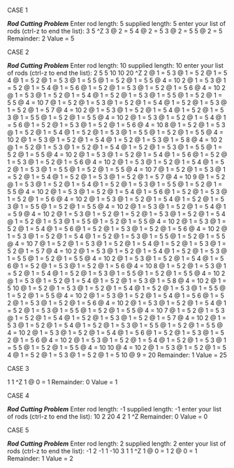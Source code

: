 CASE 1

***Rod Cutting Problem***
Enter rod length:
5
supplied length: 5
enter your list of rods (ctrl-z to end the list):
 <Length> <Value>
 3 5
^Z
3 @ 2 = 5 
4 @ 2 = 5 
3 @ 2 = 5 
5 @ 2 = 5 
Remainder: 2
Value = 5

CASE 2

***Rod Cutting Problem***
Enter rod length:
10
supplied length: 10
enter your list of rods (ctrl-z to end the list):
 <Length> <Value>
 2 5
5 10
10 20
^Z
2 @ 1 = 5 
3 @ 1 = 5
2 @ 1 = 5
4 @ 1 = 5
2 @ 1 = 5
3 @ 1 = 5
5 @ 1 = 5
2 @ 1 = 5
5 @ 4 = 10
2 @ 1 = 5
3 @ 1 = 5
2 @ 1 = 5
4 @ 1 = 5
6 @ 1 = 5
2 @ 1 = 5
3 @ 1 = 5
2 @ 1 = 5
6 @ 4 = 10
2 @ 1 = 5
3 @ 1 = 5
2 @ 1 = 5
4 @ 1 = 5
2 @ 1 = 5
3 @ 1 = 5
5 @ 1 = 5
2 @ 1 = 5
5 @ 4 = 10
7 @ 1 = 5
2 @ 1 = 5
3 @ 1 = 5
2 @ 1 = 5
4 @ 1 = 5
2 @ 1 = 5
3 @ 1 = 5
2 @ 1 = 5
7 @ 4 = 10
2 @ 1 = 5
3 @ 1 = 5
2 @ 1 = 5
4 @ 1 = 5
2 @ 1 = 5
3 @ 1 = 5
5 @ 1 = 5
2 @ 1 = 5
5 @ 4 = 10
2 @ 1 = 5
3 @ 1 = 5
2 @ 1 = 5
4 @ 1 = 5
6 @ 1 = 5
2 @ 1 = 5
3 @ 1 = 5
2 @ 1 = 5
6 @ 4 = 10
8 @ 1 = 5
2 @ 1 = 5
3 @ 1 = 5
2 @ 1 = 5
4 @ 1 = 5
2 @ 1 = 5
3 @ 1 = 5
5 @ 1 = 5
2 @ 1 = 5
5 @ 4 = 10
2 @ 1 = 5
3 @ 1 = 5
2 @ 1 = 5
4 @ 1 = 5
2 @ 1 = 5
3 @ 1 = 5
8 @ 4 = 10
2 @ 1 = 5
2 @ 1 = 5
3 @ 1 = 5
2 @ 1 = 5
4 @ 1 = 5
2 @ 1 = 5
3 @ 1 = 5
5 @ 1 = 5
2 @ 1 = 5
5 @ 4 = 10
2 @ 1 = 5
3 @ 1 = 5
2 @ 1 = 5
4 @ 1 = 5
6 @ 1 = 5
2 @ 1 = 5
3 @ 1 = 5
2 @ 1 = 5
6 @ 4 = 10
2 @ 1 = 5
3 @ 1 = 5
2 @ 1 = 5
4 @ 1 = 5
2 @ 1 = 5
3 @ 1 = 5
5 @ 1 = 5
2 @ 1 = 5
5 @ 4 = 10
7 @ 1 = 5
2 @ 1 = 5
3 @ 1 = 5
2 @ 1 = 5
4 @ 1 = 5
2 @ 1 = 5
3 @ 1 = 5
2 @ 1 = 5
7 @ 4 = 10
9 @ 1 = 5
2 @ 1 = 5
3 @ 1 = 5
2 @ 1 = 5
4 @ 1 = 5
2 @ 1 = 5
3 @ 1 = 5
5 @ 1 = 5 
2 @ 1 = 5
5 @ 4 = 10
2 @ 1 = 5
3 @ 1 = 5
2 @ 1 = 5
4 @ 1 = 5
6 @ 1 = 5
2 @ 1 = 5
3 @ 1 = 5
2 @ 1 = 5
6 @ 4 = 10
2 @ 1 = 5
3 @ 1 = 5
2 @ 1 = 5
4 @ 1 = 5
2 @ 1 = 5
3 @ 1 = 5
5 @ 1 = 5
2 @ 1 = 5
5 @ 4 = 10
2 @ 1 = 5
3 @ 1 = 5
2 @ 1 = 5
4 @ 1 = 5
9 @ 4 = 10
2 @ 1 = 5
3 @ 1 = 5
2 @ 1 = 5
2 @ 1 = 5
3 @ 1 = 5
2 @ 1 = 5
4 @ 1 = 5
2 @ 1 = 5
3 @ 1 = 5
5 @ 1 = 5
2 @ 1 = 5
5 @ 4 = 10
2 @ 1 = 5
3 @ 1 = 5
2 @ 1 = 5
4 @ 1 = 5
6 @ 1 = 5
2 @ 1 = 5
3 @ 1 = 5
2 @ 1 = 5
6 @ 4 = 10
2 @ 1 = 5
3 @ 1 = 5
2 @ 1 = 5
4 @ 1 = 5
2 @ 1 = 5
3 @ 1 = 5
5 @ 1 = 5
2 @ 1 = 5
5 @ 4 = 10
7 @ 1 = 5
2 @ 1 = 5
3 @ 1 = 5
2 @ 1 = 5
4 @ 1 = 5
2 @ 1 = 5
3 @ 1 = 5
2 @ 1 = 5
7 @ 4 = 10
2 @ 1 = 5
3 @ 1 = 5
2 @ 1 = 5
4 @ 1 = 5
2 @ 1 = 5
3 @ 1 = 5
5 @ 1 = 5
2 @ 1 = 5
5 @ 4 = 10
2 @ 1 = 5
3 @ 1 = 5
2 @ 1 = 5
4 @ 1 = 5
6 @ 1 = 5
2 @ 1 = 5
3 @ 1 = 5
2 @ 1 = 5
6 @ 4 = 10
8 @ 1 = 5
2 @ 1 = 5
3 @ 1 = 5
2 @ 1 = 5
4 @ 1 = 5
2 @ 1 = 5
3 @ 1 = 5
5 @ 1 = 5
2 @ 1 = 5
5 @ 4 = 10
2 @ 1 = 5
3 @ 1 = 5
2 @ 1 = 5
4 @ 1 = 5
2 @ 1 = 5
3 @ 1 = 5
8 @ 4 = 10
2 @ 1 = 5
10 @ 1 = 5
2 @ 1 = 5
3 @ 1 = 5
2 @ 1 = 5
4 @ 1 = 5
2 @ 1 = 5
3 @ 1 = 5
5 @ 1 = 5
2 @ 1 = 5
5 @ 4 = 10
2 @ 1 = 5
3 @ 1 = 5
2 @ 1 = 5
4 @ 1 = 5
6 @ 1 = 5
2 @ 1 = 5
3 @ 1 = 5
2 @ 1 = 5
6 @ 4 = 10
2 @ 1 = 5
3 @ 1 = 5
2 @ 1 = 5
4 @ 1 = 5
2 @ 1 = 5
3 @ 1 = 5
5 @ 1 = 5
2 @ 1 = 5
5 @ 4 = 10
7 @ 1 = 5
2 @ 1 = 5
3 @ 1 = 5
2 @ 1 = 5
4 @ 1 = 5
2 @ 1 = 5
3 @ 1 = 5
2 @ 1 = 5
7 @ 4 = 10
2 @ 1 = 5
3 @ 1 = 5
2 @ 1 = 5
4 @ 1 = 5
2 @ 1 = 5
3 @ 1 = 5
5 @ 1 = 5
2 @ 1 = 5
5 @ 4 = 10
2 @ 1 = 5
3 @ 1 = 5
2 @ 1 = 5
4 @ 1 = 5
6 @ 1 = 5
2 @ 1 = 5
3 @ 1 = 5 
2 @ 1 = 5
6 @ 4 = 10
2 @ 1 = 5
3 @ 1 = 5
2 @ 1 = 5
4 @ 1 = 5
2 @ 1 = 5
3 @ 1 = 5
5 @ 1 = 5
2 @ 1 = 5
5 @ 4 = 10
10 @ 4 = 10
2 @ 1 = 5
3 @ 1 = 5
2 @ 1 = 5
4 @ 1 = 5
2 @ 1 = 5
3 @ 1 = 5
2 @ 1 = 5
10 @ 9 = 20
Remainder: 1
Value = 25

CASE 3

 <Length> <Value>
 1 1
^Z
1 @ 0 = 1 
Remainder: 0
Value = 1

CASE 4

***Rod Cutting Problem***
Enter rod length:
-1
supplied length: -1
enter your list of rods (ctrl-z to end the list):
 <Length> <Value>
 10 2
20 4
2 1
^Z
Remainder: 0
Value = 0

CASE 5

***Rod Cutting Problem***
Enter rod length:
2
supplied length: 2
enter your list of rods (ctrl-z to end the list):
 <Length> <Value>
 -1 2
-1 1
-10 3
1 1
^Z
1 @ 0 = 1 
2 @ 0 = 1
Remainder: 1
Value = 2
